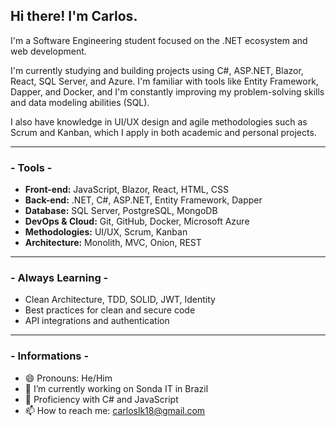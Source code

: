 <h2>Hi there! I'm Carlos.</h2>

I'm a Software Engineering student focused on the .NET ecosystem and web development.

I'm currently studying and building projects using C#, ASP.NET, Blazor, React, SQL Server, and Azure. I'm familiar with tools like Entity Framework, Dapper, and Docker, and I'm constantly improving my problem-solving skills and data modeling abilities (SQL).

I also have knowledge in UI/UX design and agile methodologies such as Scrum and Kanban, which I apply in both academic and personal projects.

<hr>

<h3>- Tools -</h3>

- <b>Front-end:</b> JavaScript, Blazor, React, HTML, CSS
- <b>Back-end:</b> .NET, C#, ASP.NET, Entity Framework, Dapper
- <b>Database:</b> SQL Server, PostgreSQL, MongoDB 
- <b>DevOps & Cloud:</b> Git, GitHub, Docker, Microsoft Azure
- <b>Methodologies:</b> UI/UX, Scrum, Kanban
- <b>Architecture:</b> Monolith, MVC, Onion, REST

<hr>

<h3>- Always Learning -</h3>

- Clean Architecture, TDD, SOLID, JWT, Identity
- Best practices for clean and secure code
- API integrations and authentication

<hr>

<h3>- Informations -</h3>

- 😄 </b>Pronouns:</b> He/Him
- 🔭 I’m currently working on Sonda IT in Brazil
- 🌱 Proficiency with C# and JavaScript
- 📫 How to reach me: carloslk18@gmail.com

<!-- <h3>- Stats -</h3>

 ![GitHub Stats](https://github-readme-streak-stats.herokuapp.com/?user=carloslk18&theme=dark&hide_border=true) -->

<!-- <h3>- Contact -</h3>

[![LinkedIn](https://img.shields.io/badge/LinkedIn-0077B5?style=for-the-badge&logo=linkedin&logoColor=white)](https://www.linkedin.com/in/carlosbarbosa-dev/)
[![Matrix](https://img.shields.io/badge/matrix-000000?style=for-the-badge&logo=Matrix&logoColor=white)](https://www.linkedin.com/in/carlosbarbosa-dev/)
[![Gmail](https://img.shields.io/badge/Gmail-D14836?style=for-the-badge&logo=gmail&logoColor=white)](https://www.linkedin.com/in/carlosbarbosa-dev/)
[![Line](https://img.shields.io/badge/Line-00C300?style=for-the-badge&logo=line&logoColor=white)](https://www.linkedin.com/in/carlosbarbosa-dev/) -->
